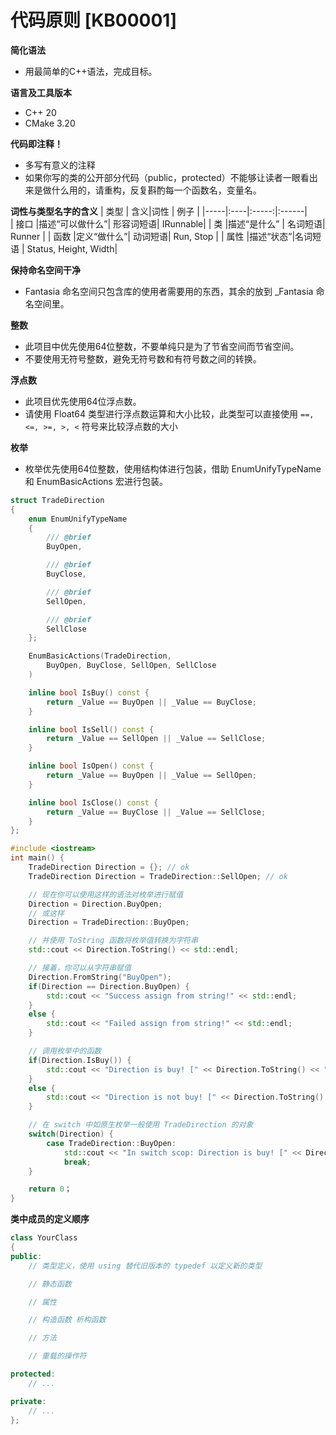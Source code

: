 ﻿
# 代码原则 [KB00001]

**简化语法**
    
- 用最简单的C++语法，完成目标。

**语言及工具版本**

- C++ 20
- CMake 3.20

**代码即注释！**
- 多写有意义的注释
- 如果你写的类的公开部分代码（public，protected）不能够让读者一眼看出来是做什么用的，请重构，反复斟酌每一个函数名，变量名。

**词性与类型名字的含义**
 | 类型 | 含义|词性  | 例子  |
 |-----|:----|:-----:|:------|   
 | 接口 |描述“可以做什么”| 形容词短语| IRunnable|
 | 类  |描述“是什么” |  名词短语| Runner |
 | 函数 |定义“做什么”| 动词短语| Run, Stop |
 | 属性 |描述“状态”|名词短语 | Status, Height, Width|

**保持命名空间干净**

- Fantasia 命名空间只包含库的使用者需要用的东西，其余的放到 _Fantasia 命名空间里。

**整数**
    
- 此项目中优先使用64位整数，不要单纯只是为了节省空间而节省空间。
- 不要使用无符号整数，避免无符号数和有符号数之间的转换。

**浮点数**

- 此项目优先使用64位浮点数。
- 请使用 Float64 类型进行浮点数运算和大小比较，此类型可以直接使用 `==, <=, >=, >, <` 符号来比较浮点数的大小

**枚举**

- 枚举优先使用64位整数，使用结构体进行包装，借助 EnumUnifyTypeName 和 EnumBasicActions 宏进行包装。
``` c++
struct TradeDirection
{
    enum EnumUnifyTypeName 
    {
        /// @brief 
        BuyOpen,

        /// @brief 
        BuyClose,

        /// @brief 
        SellOpen,

        /// @brief 
        SellClose
    };

    EnumBasicActions(TradeDirection, 
        BuyOpen, BuyClose, SellOpen, SellClose
    )

    inline bool IsBuy() const {
        return _Value == BuyOpen || _Value == BuyClose;
    }

    inline bool IsSell() const {
        return _Value == SellOpen || _Value == SellClose;
    }

    inline bool IsOpen() const {
        return _Value == BuyOpen || _Value == SellOpen;
    }

    inline bool IsClose() const {
        return _Value == BuyClose || _Value == SellClose;
    }
};

#include <iostream>
int main() {
    TradeDirection Direction = {}; // ok
    TradeDirection Direction = TradeDirection::SellOpen; // ok

    // 现在你可以使用这样的语法对枚举进行赋值
    Direction = Direction.BuyOpen; 
    // 或这样
    Direction = TradeDirection::BuyOpen;

    // 并使用 ToString 函数将枚举值转换为字符串 
    std::cout << Direction.ToString() << std::endl;

    // 接着，你可以从字符串赋值
    Direction.FromString("BuyOpen");
    if(Direction == Direction.BuyOpen) {
        std::cout << "Success assign from string!" << std::endl;
    }
    else {
        std::cout << "Failed assign from string!" << std::endl;
    }

    // 调用枚举中的函数
    if(Direction.IsBuy()) {
        std::cout << "Direction is buy! [" << Direction.ToString() << "]" << std::endl;
    }
    else {
        std::cout << "Direction is not buy! [" << Direction.ToString() << "]" << std::endl;
    }

    // 在 switch 中如原生枚举一般使用 TradeDirection 的对象
    switch(Direction) {   
        case TradeDirection::BuyOpen:
            std::cout << "In switch scop: Direction is buy! [" << Direction.ToString() << "]" << std::endl;
            break;
    }

    return 0；
}
```

**类中成员的定义顺序**
``` c++
class YourClass 
{
public:
    // 类型定义，使用 using 替代旧版本的 typedef 以定义新的类型

    // 静态函数

    // 属性

    // 构造函数 析构函数

    // 方法

    // 重载的操作符

protected:
    // ...

private:
    // ...
};
```
